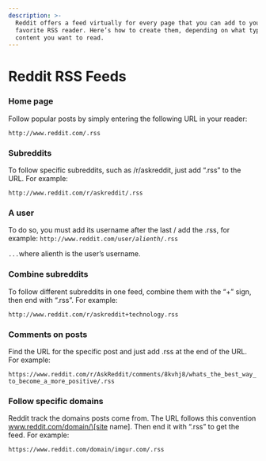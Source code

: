 ```yaml
---
description: >-
  Reddit offers a feed virtually for every page that you can add to your
  favorite RSS reader. Here’s how to create them, depending on what type of
  content you want to read.
---
```


# Reddit RSS Feeds

### **Home page**

Follow popular posts by simply entering the following URL in your reader:&#x20;

`http://www.reddit.com/.rss`

### **Subreddits**

To follow specific subreddits, such as /r/askreddit, just add “.rss” to the URL. For example:&#x20;

`http://www.reddit.com/r/askreddit/.rss`

### A user

To do so, you must add its username after the last / add the .rss, for example: `http://www.reddit.com/user/`_`alienth`_`/.rss`

`...`where alienth is the user’s username.

### **Combine subreddits**

To follow different subreddits in one feed, combine them with the “+” sign, then end with “.rss”. For example:&#x20;

`http://www.reddit.com/r/askreddit+technology.rss`

### **Comments on posts**

Find the URL for the specific post and just add .rss at the end of the URL. For example:&#x20;

`https://www.reddit.com/r/AskReddit/comments/8kvhj8/whats_the_best_way_to_become_a_more_positive/.rss`

### **Follow specific domains**

Reddit track the domains posts come from. The URL follows this convention www.reddit.com/domain/\[site name]. Then end it with “.rss” to get the feed. For example:&#x20;

`https://www.reddit.com/domain/imgur.com/.rss`
